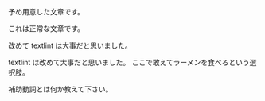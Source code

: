 予め用意した文章です。

これは正常な文章です。

改めて textlint は大事だと思いました。

textlint は改めて大事だと思いました。
ここで敢えてラーメンを食べるという選択肢。

補助動詞とは何か教えて下さい。
